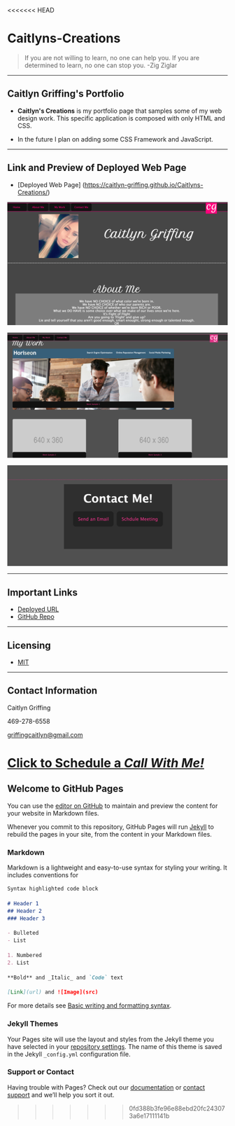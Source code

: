 <<<<<<< HEAD
# Caitlyns-Creations

> If you are not willing to learn, no one can help you. If you are determined to learn, no one can stop you. -Zig Ziglar

---
## Caitlyn Griffing's Portfolio
- **Caitlyn's Creations** is my portfolio page that samples some of my web design work. This specific application is composed with only HTML and CSS.

- In the future I plan on adding some CSS Framework and JavaScript.

---

## **Link** and **Preview** of Deployed Web Page

- [Deployed Web Page] (https://caitlyn-griffing.github.io/Caitlyns-Creations/)

![web page screenshot1](assets/images/CC-rmSS-01.png)

![web page screenshot2](assets/images/CC-rmSS-02.png)

![web page screenshot3](assets/images/CC-rmSS-03.png)

---

## Important Links

- [Deployed URL](https://caitlyn-griffing.github.io/Caitlyns-Creations/)
- [GitHub Repo](https://github.com/caitlyn-griffing/Caitlyns-Creations)

---

## Licensing

- [MIT](https://github.com/caitlyn-griffing/Caitlyns-Creations/blob/main/LICENSE)

---

## Contact Information

Caitlyn Griffing

469-278-6558

griffingcaitlyn@gmail.com

[Click to Schedule a *Call With Me!*](https://calendly.com/caitlyngriffing/15min)
=======
## Welcome to GitHub Pages

You can use the [editor on GitHub](https://github.com/caitlyn-griffing/Caitlyns-Creations/edit/main/README.md) to maintain and preview the content for your website in Markdown files.

Whenever you commit to this repository, GitHub Pages will run [Jekyll](https://jekyllrb.com/) to rebuild the pages in your site, from the content in your Markdown files.

### Markdown

Markdown is a lightweight and easy-to-use syntax for styling your writing. It includes conventions for

```markdown
Syntax highlighted code block

# Header 1
## Header 2
### Header 3

- Bulleted
- List

1. Numbered
2. List

**Bold** and _Italic_ and `Code` text

[Link](url) and ![Image](src)
```

For more details see [Basic writing and formatting syntax](https://docs.github.com/en/github/writing-on-github/getting-started-with-writing-and-formatting-on-github/basic-writing-and-formatting-syntax).

### Jekyll Themes

Your Pages site will use the layout and styles from the Jekyll theme you have selected in your [repository settings](https://github.com/caitlyn-griffing/Caitlyns-Creations/settings/pages). The name of this theme is saved in the Jekyll `_config.yml` configuration file.

### Support or Contact

Having trouble with Pages? Check out our [documentation](https://docs.github.com/categories/github-pages-basics/) or [contact support](https://support.github.com/contact) and we’ll help you sort it out.
>>>>>>> 0fd388b3fe96e88ebd20fc243073a6e17111141b
